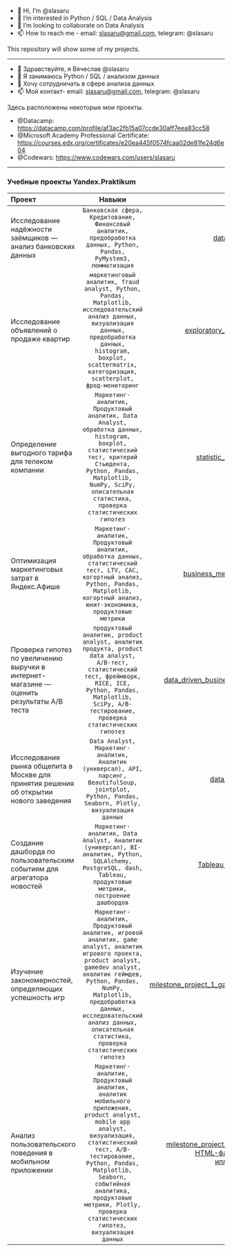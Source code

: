 - 👋 Hi, I’m @slasaru
- 👀 I’m interested in Python / SQL / Data Analysis
- 💞️ I’m looking to collaborate on Data Analysis
- 📫 How to reach me - email: slasaru@gmail.com, telegram: @slasaru 

This repository will show some of my projects.

------------------

- 👋 Здравствуйте, я Вячеслав @slasaru
- 👀 Я занимаюсь Python / SQL / анализом данных
- 💞️ Хочу сотрудничать в сфере анализа данных
- 📫 Мой контакт- email: slasaru@gmail.com, telegram: @slasaru

Здесь расположены некоторые мои проекты.

- @Datacamp: https://datacamp.com/profile/af3ac2fb15a07ccde30aff7eea83cc58
- @Microsoft Academy Professional Certificate: https://courses.edx.org/certificates/e20ea445f0574fcaa02de81fe24d6e04
- @Codewars: https://www.codewars.com/users/slasaru

------------------

### Учебные проекты Yandex.Praktikum

| Проект     | Навыки      | Ссылка  |
| :------------ |   :---:       | --------: |
| Исследование надёжности заёмщиков — анализ банковских данных        | `Банковская сфера, Кредитование, Финансовый аналитик, предобработка данных, Python, Pandas, PyMystem3, лемматизация`         | [data_preparation](https://github.com/slasaru/Yandex.Praktikum/blob/main/1.data_preparation.ipynb)   |
| Исследование объявлений о продаже квартир        | `маркетинговый аналитик, fraud analyst, Python, Pandas, Matplotlib, исследовательский анализ данных, визуализация данных, предобработка данных, histogram, boxplot, scattermatrix, категоризация, scatterplot,  фрод-мониторинг`         | [exploratory_data_analysis](https://github.com/slasaru/Yandex.Praktikum/blob/main/2.exploratory_data_analysis.ipynb)   |
| Определение выгодного тарифа для телеком компании        | `Маркетинг-аналитик, Продуктовый аналитик, Data Analyst, обработка данных, histogram, boxplot, статистический тест, критерий Стьюдента, Python, Pandas, Matplotlib, NumPy, SciPy, описательная статистика, проверка статистических гипотез`         | [statistic_data_analysis](https://github.com/slasaru/Yandex.Praktikum/blob/main/3.statistic_data_analysis.ipynb)   |
| Оптимизация маркетинговых затрат в Яндекс.Афише        | `Маркетинг-аналитик, Продуктовый аналитик, обработка данных, статистический тест, LTV, CAC, когортный анализ, Python, Pandas, Matplotlib, когортный анализ, юнит-экономика, продуктовые метрики`         | [business_metrics_and_kpi](https://github.com/slasaru/Yandex.Praktikum/blob/main/5.business_metrics_and_kpi.ipynb)   |
| Проверка гипотез по увеличению выручки в интернет-магазине — оценить результаты A/B теста        | `продуктовый аналитик, product analyst, аналитик продукта, product data analyst, A/B-тест, статистический тест, фреймворк, RICE, ICE, Python, Pandas, Matplotlib, SciPy, A/B-тестирование, проверка статистических гипотез`         | [data_driven_business_decisions](https://github.com/slasaru/Yandex.Praktikum/blob/main/6.data_driven_business_decisions.ipynb)   |
| Исследования рынка общепита в Москве для принятия решения об открытии нового заведения        | `Data Analyst, Маркетинг-аналитик, Аналитик (универсал), API, парсинг, BeautifulSoup, jointplot, Python, Pandas, Seaborn, Plotly, визуализация данных`         | [data_presentation](https://github.com/slasaru/Yandex.Praktikum/blob/main/7.data_presentation.ipynb)   |
| Создание дашборда по пользовательским событиям для агрегатора новостей        | `Маркетинг-аналитик, Data Analyst, Аналитик (универсал), BI-аналитик, Python, SQLAlchemy, PostgreSQL, dash, Tableau, продуктовые метрики, построение дашбордов`         | [Tableau презентация](https://public.tableau.com/app/profile/vyacheslav.sarvarov/viz/ya-dzen_dashboard/ya-dzen_dashboard)   |
| Изучение закономерностей, определяющих успешность игр        | `Маркетинг-аналитик, Продуктовый аналитик, игровой аналитик, game analyst, аналитик игрового проекта, product analyst, gamedev analyst, аналитик геймдев, Python, Pandas, NumPy, Matplotlib, предобработка данных, исследовательский анализ данных, описательная статистика, проверка статистических гипотез`         | [milestone_project_1_game_analytics](https://github.com/slasaru/Yandex.Praktikum/blob/main/milestone_project_1_game_analytics.ipynb)   |
| Анализ пользовательского поведения в мобильном приложении        | `Маркетинг-аналитик, Продуктовый аналитик, аналитик мобильного приложения, product analyst, mobile app analyst, визуализация, статистический тест, A/B-тестирование, Python, Pandas, Matplotlib, Seaborn, событийная аналитика, продуктовые метрики, Plotly, проверка статистических гипотез, визуализация данных`         |  [milestone_project_2_AAB_test](https://github.com/slasaru/Yandex.Praktikum/blob/main/milestone_project_2_AAB_test.ipynb)  /  [HTML-файл со всеми иллюстрацияии](https://drive.google.com/u/0/uc?id=10sJaiqQYMK-FR9ju7E2livzH8PfOVWzk&export=download) |
